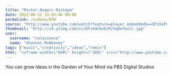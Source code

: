 ```yaml
---
title: "Mister Rogers Mixtape"
date: 2012-06-12 15:55:46 00:00
permalink: /videos/839
source: "http://www.youtube.com/watch?feature=player_embedded&v=OFzXaFbxDcM"
thumbnail: "http://i4.ytimg.com/vi/OFzXaFbxDcM/hqdefault.jpg"
user:
  username: "calescence"
  name: "Shannon McWeeney"
tags: ["music","creativity","ideas","remix"]
html: "<iframe width=\"640\" height=\"360\" src=\"http://www.youtube.com/embed/OFzXaFbxDcM?wmode=transparent&fs=1&feature=oembed\" frameborder=\"0\" allowfullscreen></iframe>"
---
```


You can grow Ideas in the Garden of Your Mind via PBS Digital Studios